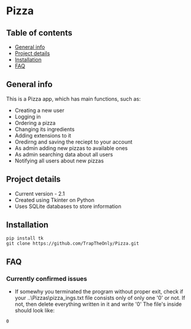 # Pizza

## Table of contents
* [General info](#general-info)
* [Project details](#project-details)
* [Installation](#installation)
* [FAQ](#faq)

## General info
This is a Pizza app, which has main functions, such as:
* Creating a new user 
* Logging in 
* Ordering a pizza
* Changing its ingredients
* Adding extensions to it
* Oredirng and saving the reciept to your account
* As admin adding new pizzas to available ones
* As admin searching data about all users
* Notifying all users about new pizzas

## Project details
* Current version - 2.1
* Created using Tkinter on Python
* Uses SQLite databases to store information

## Installation
```
pip install tk
git clone https://github.com/TrapTheOnly/Pizza.git
```
## FAQ
### Currently confirmed issues
* If somewhy you terminated the program without proper exit, check if your ..\Pizzas\pizza_ings.txt file consists only of only one '0' or not. If not, then delete everything written in it and write '0' The file's inside should look like:
```
0
```

